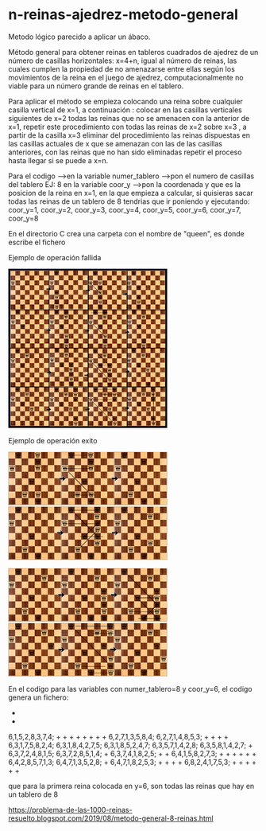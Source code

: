 # n-reinas-ajedrez-metodo-general

Metodo lógico parecido a aplicar un ábaco.


Método general para obtener reinas en tableros cuadrados de ajedrez de un número de casillas horizontales:  x=4+n, igual al número de reinas, las cuales cumplen la propiedad de no amenazarse entre ellas según los movimientos de la reina en el juego de ajedrez, computacionalmente no viable para un número grande de reinas en el tablero.


Para aplicar el método se  empieza colocando una reina sobre cualquier casilla vertical de x=1,  a continuación : colocar en las casillas verticales siguientes de x=2 todas las reinas que no se amenacen con la anterior de x=1, repetir este procedimiento con todas las reinas de x=2 sobre x=3 , a partir de la casilla x=3  eliminar del procedimiento las reinas dispuestas en las casillas actuales de x que se amenazan con las de las casillas anteriores, con las reinas que no han sido eliminadas repetir el proceso hasta llegar si se puede a x=n.

Para el codigo -->en la variable numer_tablero -->pon el numero de casillas del tablero EJ: 8
en la variable coor_y  -->pon la coordenada y que es la posicion de la reina en x=1, en la que empieza a calcular, si quisieras sacar todas
las reinas de un tablero de 8 tendrias que ir poniendo y ejecutando: coor_y=1, coor_y=2, coor_y=3, coor_y=4,
coor_y=5, coor_y=6, coor_y=7, coor_y=8

En el directorio C crea una carpeta con el nombre de "queen", es donde escribe el fichero





Ejemplo de operación fallida


![Alt text](https://github.com/carlfei/n-reinas-ajedrez-metodo-general/blob/master/ejemplo_fallido.png "")







Ejemplo de operación exito


![Alt text](https://github.com/carlfei/n-reinas-ajedrez-metodo-general/blob/master/1.png "")
![Alt text](https://github.com/carlfei/n-reinas-ajedrez-metodo-general/blob/master/2.png "")


![Alt text](https://github.com/carlfei/n-reinas-ajedrez-metodo-general/blob/master/3.png "")
![Alt text](https://github.com/carlfei/n-reinas-ajedrez-metodo-general/blob/master/4.png "")








En el codigo para las variables con  numer_tablero=8 y coor_y=6, el codigo genera un fichero:


+
+
6,1,5,2,8,3,7,4;
+
+
+
+
+
+
+
+
6,2,7,1,3,5,8,4;
6,2,7,1,4,8,5,3;
+
+
+
+
6,3,1,7,5,8,2,4;
6,3,1,8,4,2,7,5;
6,3,1,8,5,2,4,7;
6,3,5,7,1,4,2,8;
6,3,5,8,1,4,2,7;
+
6,3,7,2,4,8,1,5;
6,3,7,2,8,5,1,4;
+
6,3,7,4,1,8,2,5;
+
+
6,4,1,5,8,2,7,3;
+
+
+
+
+
+
6,4,2,8,5,7,1,3;
6,4,7,1,3,5,2,8;
+
6,4,7,1,8,2,5,3;
+
+
+
+
6,8,2,4,1,7,5,3;
+
+
+
+
+
+

que para la primera reina colocada en y=6, son todas las reinas que hay en un tablero de 8 


https://problema-de-las-1000-reinas-resuelto.blogspot.com/2019/08/metodo-general-8-reinas.html

